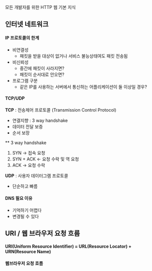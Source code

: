 모든 개발자를 위한 HTTP 웹 기본 지식

## 인터넷 네트워크

#### IP 프로토콜의 한계

* 비연결성
  * 패킷을 받을 대상이 없거나 서비스 불능상태여도 패킷 전송됨
* 비신뢰성
  * 중간에 패킷이 사라지면?
  * 패킷이 순서대로 안오면?
* 프로그램 구분
  * 같은 IP를 사용하는 서버에서 통신하는 어플리케이션이 둘 이상일 경우?

#### TCP/UDP

**TCP** : 전송제어 프로토콜 (Transmission Control Protocol)

- 연결지향 : 3 way handshake
- 데이터 전달 보증
- 순서 보장

** 3 way handshake

1. SYN -> 접속 요청
2. SYN + ACK <-  요청 수락 및 역 요청
3. ACK -> 요청 수락

**UDP** : 사용자 데이터그램 프로토콜

- 단순하고 빠름

  

#### DNS 필요 이유

- 기억하기 어렵다
- 변경될 수 있다





## URI / 웹 브라우저 요청 흐름

#### URI(Uniform Resource Identifier) = URL(Resource Locator) + URN(Resource Name)

**웹브라우저 요청 흐름**


